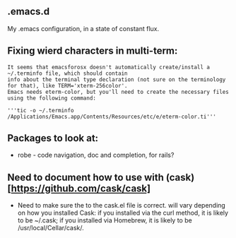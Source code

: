 ## .emacs.d
My .emacs configuration, in a state of constant flux.

## Fixing wierd characters in multi-term:
	It seems that emacsforosx doesn't automatically create/install a ~/.terminfo file, which should contain
	info about the terminal type declaration (not sure on the terminology for that), like TERM='xterm-256color'.
	Emacs needs eterm-color, but you'll need to create the necessary files using the following command:

	'''tic -o ~/.terminfo /Applications/Emacs.app/Contents/Resources/etc/e/eterm-color.ti'''



## Packages to look at:
 * robe - code navigation, doc and completion, for rails?



## Need to document how to use with (cask)[https://github.com/cask/cask]
  * Need to make sure the to the cask.el file is correct. <path-to-cask> will vary depending on how you installed Cask: if you installed via the curl method, it is likely to be ~/.cask; if you installed via Homebrew, it is likely to be /usr/local/Cellar/cask/<version>.
